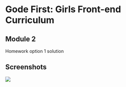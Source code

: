 # Gode First: Girls Front-end Curriculum

## Module 2

Homework option 1 solution 

## Screenshots

![](https://res.cloudinary.com/ninaw/image/upload/c_scale,h_700,w_511/v1588213835/homework_index_web_p5wvxd.png)
![]()
![]()
![]()
